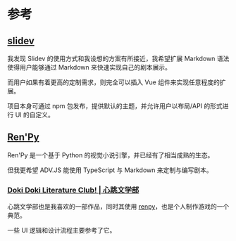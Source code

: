 # 参考

## [slidev](https://github.com/slidevjs/slidev)

我发现 Slidev 的使用方式和我设想的方案有所接近，我希望扩展 Markdown 语法使得用户能够通过 Markdown 来快速实现自己的剧本展示。

而用户如果有着更高的定制需求，则完全可以插入 Vue 组件来实现任意程度的扩展。

项目本身可通过 npm 包发布，提供默认的主题，并允许用户以布局/API 的形式进行 UI 的自定义。

## [Ren'Py](https://www.renpy.org/)

Ren'Py 是一个基于 Python 的视觉小说引擎，并已经有了相当成熟的生态。

但我更希望 ADV.JS 能使用 TypeScript 与 Markdown 来定制与编写剧本。

### [Doki Doki Literature Club! | 心跳文学部](https://zh.wikipedia.org/wiki/%E5%BF%83%E8%B7%B3%E6%96%87%E5%AD%B8%E9%83%A8%EF%BC%81)

心跳文学部也是我喜欢的一部作品，同时其使用 [renpy](https://www.renpy.org/)，也是个人制作游戏的一个典范。

一些 UI 逻辑和设计流程主要参考了它。
